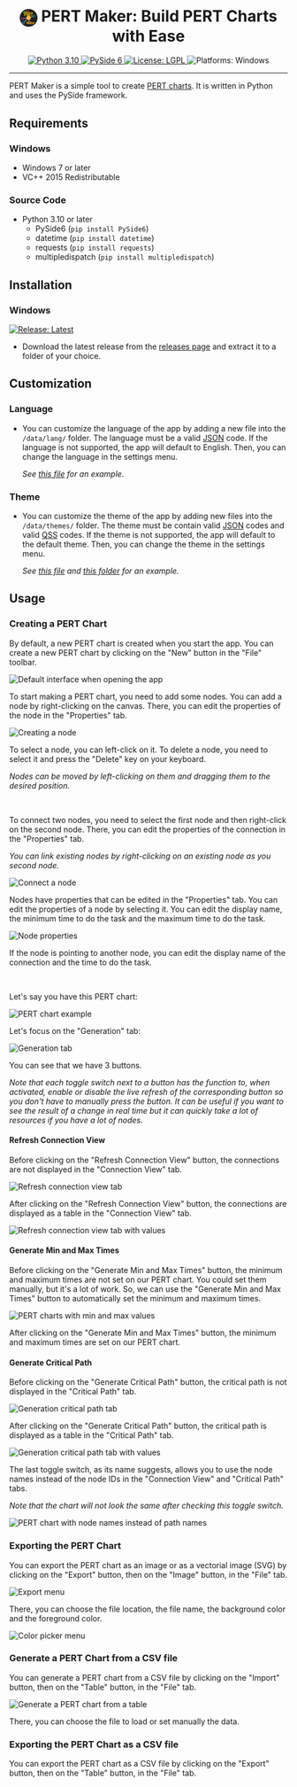 <h1 align="center"><img src="./data/icons/PERTMaker.svg" width="32" align="center" /> PERT Maker: Build PERT Charts with Ease</h1>
<p align="center">
  <a href="https://www.python.org/downloads/">
    <img alt="Python 3.10" src="https://img.shields.io/badge/Python-3.10-blue" />
  </a>
  <a href="https://doc.qt.io/qtforpython/index.html">
    <img alt="PySide 6" src="https://img.shields.io/badge/PySide-6.3.1-brightgreen" />
  </a>
  <a href="https://github.com/Synell/PERT-Maker/blob/master/LICENSE">
    <img alt="License: LGPL" src="https://img.shields.io/badge/License-LGPL-green" target="_blank" />
  </a>
  <img alt="Platforms: Windows" src="https://img.shields.io/badge/Platforms-Windows-yellow" />
</p>

----------------------------------------------------------------------

PERT Maker is a simple tool to create <a href="https://en.wikipedia.org/wiki/Program_evaluation_and_review_technique">PERT charts</a>. It is written in Python and uses the PySide framework.


## Requirements

### Windows

- Windows 7 or later
- VC++ 2015 Redistributable


### Source Code
- Python 3.10 or later
  - PySide6 (`pip install PySide6`)
  - datetime (`pip install datetime`)
  - requests (`pip install requests`)
  - multipledispatch (`pip install multipledispatch`)


## Installation

### Windows

<a href="https://github.com/Synell/PERT-Maker/releases/latest">
  <img alt="Release: Latest" src="https://img.shields.io/badge/Release-Latest-00B4BE?style=for-the-badge" target="_blank" />
</a>

- Download the latest release from the [releases page](https://github.com/Synell/PERT-Maker/releases) and extract it to a folder of your choice.


## Customization

### Language

- You can customize the language of the app by adding a new file into the `/data/lang/` folder. The language must be a valid [JSON](https://en.wikipedia.org/wiki/JavaScript_Object_Notation) code. If the language is not supported, the app will default to English. Then, you can change the language in the settings menu.

  *See [this file](https://github.com/Synell/PERT-Maker/blob/main/data/lang/english.json) for an example.*

### Theme

- You can customize the theme of the app by adding new files into the `/data/themes/` folder. The theme must be contain valid [JSON](https://en.wikipedia.org/wiki/JavaScript_Object_Notation) codes and valid [QSS](https://doc.qt.io/qt-6/stylesheet-reference.html) codes. If the theme is not supported, the app will default to the default theme. Then, you can change the theme in the settings menu.

  *See [this file](https://github.com/Synell/PERT-Maker/blob/main/data/themes/neutron.json) and [this folder](https://github.com/Synell/PERT-Maker/tree/main/data/themes/neutron) for an example.*


## Usage

### Creating a PERT Chart

By default, a new PERT chart is created when you start the app. You can create a new PERT chart by clicking on the "New" button in the "File" toolbar.

<img alt="Default interface when opening the app" src="https://lh3.googleusercontent.com/drive-viewer/AJc5JmQMNStpD5p4D6paAA3PhMt8rpJhkfRR5kZnXEArZSlxPP2k7UeXsRUl_FzH_pTHReMsRR3NHvZGSRwYxUuZl6LZAp0ufg" />

To start making a PERT chart, you need to add some nodes. You can add a node by right-clicking on the canvas. There, you can edit the properties of the node in the "Properties" tab.

<img alt="Creating a node" src="https://lh3.googleusercontent.com/drive-viewer/AJc5JmSC1LMO9GkXR2YNidRLwjNVZbEnkB5OGhSiNw3qk3UIAybniz-2JJCUyzJan8INZxb5n-ivIul_ybaYslIRMDggXkgJEQ" />

To select a node, you can left-click on it. To delete a node, you need to select it and press the "Delete" key on your keyboard.

*Nodes can be moved by left-clicking on them and dragging them to the desired position.*

<br/>

To connect two nodes, you need to select the first node and then right-click on the second node. There, you can edit the properties of the connection in the "Properties" tab.

*You can link existing nodes by right-clicking on an existing node as you second node.*

<img alt="Connect a node" src="https://lh3.googleusercontent.com/drive-viewer/AJc5JmQGYA_PMQ8YM-_V6scrlk2oo5Vc8TJV7H0P8wCkxUdMz76GJn1HqmTS354_XwzkiHD-_p-FAbXHv1HX9Wp8-gr3umatMw" />

<br/>

Nodes have properties that can be edited in the "Properties" tab. You can edit the properties of a node by selecting it. You can edit the display name, the minimum time to do the task and the maximum time to do the task.

<img alt="Node properties" src="https://lh3.googleusercontent.com/drive-viewer/AJc5JmSoW1gZtZdPw7mvnEUgHxGFKMxI_zbYqPpFsU_CFesP79cDtn2ztmLJaA0uMz6pS2t3Vrk0OFc51SV7KL3QhIx4h-I1" />

If the node is pointing to another node, you can edit the display name of the connection and the time to do the task.

<br/>

Let's say you have this PERT chart:

<img alt="PERT chart example" src="https://drive.google.com/u/0/uc?id=1KXyBOgzz5TLCnXRZ8BddpA8xLxbU9rCw" />

Let's focus on the "Generation" tab:

<img alt="Generation tab" src="https://lh3.googleusercontent.com/drive-viewer/AJc5JmSYpOV0CqdvUHgCU5Q0gcAzMTLLlYqp3qXeZfIoMlAUKbvYU2nDEs2PCsrkN3g40CA5jrp3SRvTsow-XL10LohY-EV7jA" />

You can see that we have 3 buttons.

*Note that each toggle switch next to a button has the function to, when activated, enable or disable the live refresh of the corresponding button so you don't have to manually press the button. It can be useful if you want to see the result of a change in real time but it can quickly take a lot of resources if you have a lot of nodes.*

#### Refresh Connection View

Before clicking on the "Refresh Connection View" button, the connections are not displayed in the "Connection View" tab.

<img alt="Refresh connection view tab" src="https://lh3.googleusercontent.com/drive-viewer/AJc5JmRSToxp0BIP0gK5P91Wjsx8XV4oJZD5yvNkNFs0fR4JDzItSuytQcphmmlciguopHpmTL_ilpcLUTg3y5PKQkTSTbbu" />

After clicking on the "Refresh Connection View" button, the connections are displayed as a table in the "Connection View" tab.

<img alt="Refresh connection view tab with values" src="https://lh3.googleusercontent.com/drive-viewer/AJc5JmSKyaHGRt20x-a89WQLi7TYpOa9UkiFkaLFGp2CTY9IQXbC26EArE0oKKIwq1WuEFLawP3QNv91R7tIHBUomgPT4FEIVg" />

#### Generate Min and Max Times

Before clicking on the "Generate Min and Max Times" button, the minimum and maximum times are not set on our PERT chart. You could set them manually, but it's a lot of work. So, we can use the "Generate Min and Max Times" button to automatically set the minimum and maximum times.

<img alt="PERT charts with min and max values" src="https://drive.google.com/u/0/uc?id=1fFJ2zov3SUyBvWOtxU_UURi6x1wfcq_4" />

After clicking on the "Generate Min and Max Times" button, the minimum and maximum times are set on our PERT chart.

#### Generate Critical Path

Before clicking on the "Generate Critical Path" button, the critical path is not displayed in the "Critical Path" tab.

<img alt="Generation critical path tab" src="https://lh3.googleusercontent.com/drive-viewer/AJc5JmTPpX8oNmwqy4p85AujQuzbuFqs87PFvwwXV21mmBxlrloM0Uc-pIognceHYX2swenMpYBHLHHwduH0Lf8HdkfkfkMu" />

After clicking on the "Generate Critical Path" button, the critical path is displayed as a table in the "Critical Path" tab.

<img alt="Generation critical path tab with values" src="https://lh3.googleusercontent.com/drive-viewer/AJc5JmSQz4BcK0fP2GxW7bwlM7Ez2zuxFfkycILnbtN8gxk0lRrYMTGJ-L7-_pBK6PgBR37n0ELVypEZmOtVJfzRGBSaF-Yf" />

<br/>

The last toggle switch, as its name suggests, allows you to use the node names instead of the node IDs in the "Connection View" and "Critical Path" tabs.

*Note that the chart will not look the same after checking this toggle switch.*

<img alt="PERT chart with node names instead of path names" src="https://drive.google.com/u/0/uc?id=1qKbrbROttYOwRL-QzojXRzasmNixla9Y" />

<br/>


### Exporting the PERT Chart

You can export the PERT chart as an image or as a vectorial image (SVG) by clicking on the "Export" button, then on the "Image" button, in the "File" tab.

<img alt="Export menu" src="https://lh3.googleusercontent.com/drive-viewer/AJc5JmSJr_xhMwDgP4OYPkTERQg7LOsB2ZJE8MVEHU60bskFhCebgmfAUGM3YJEozjiql07hdyBcdTFSYZ1pEXbLWLy86VMG" />

There, you can choose the file location, the file name, the background color and the foreground color.

<img alt="Color picker menu" src="https://lh3.googleusercontent.com/drive-viewer/AJc5JmRMehVydSaZr-ifBg7KUQpJkQc36IBcszT_RnawKm1Rj6LuENXwSG6cHbE6wMYvZnmWVkqrFZv-xgDNt6c1VFHT5_3Azg" />


### Generate a PERT Chart from a CSV file

You can generate a PERT chart from a CSV file by clicking on the "Import" button, then on the "Table" button, in the "File" tab.

<img alt="Generate a PERT chart from a table" src="https://lh3.googleusercontent.com/drive-viewer/AJc5JmTVOk_aMsZhr-IBaYhFvyAyYXPgRkYpOQs7pquMxZtlIuH6d1AQH6fKwkRDZUCGHgRMy6Fmjo_v5TFxjW_mHbPEywVt" />

There, you can choose the file to load or set manually the data.


### Exporting the PERT Chart as a CSV file

You can export the PERT chart as a CSV file by clicking on the "Export" button, then on the "Table" button, in the "File" tab.
